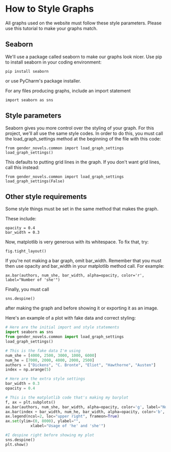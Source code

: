 # How to Style Graphs

All graphs used on the website must follow these style parameters. Please use this tutorial to 
make your graphs match.


## Seaborn

We'll use a package called seaborn to make our graphs look nicer. Use pip to install seaborn in 
your coding environment:
```
pip install seaborn
```

or use PyCharm's package installer. 

For any files producing graphs, include an import statement

```angular2html
import seaborn as sns
```


## Style parameters

Seaborn gives you more control over the styling of your graph. For this project, we'll all use 
the same style codes. In order to do this, you must call the load_graph_settings method at the 
beginning of the file with this code:
```angular2html
from gender_novels.common import load_graph_settings
load_graph_settings()
```
This defaults to putting grid lines in the graph. If you don't want grid lines, call this instead:
```angular2html
from gender_novels.common import load_graph_settings
load_graph_settings(False)
```
## Other style requirements

Some style things must be set in the same method that makes the graph. 

These include:
```angular2html
opacity = 0.4
bar_width = 0.3
```
Now, matplotlib is very generous with its whitespace. To fix that, try: 
```angular2html  
fig.tight_layout() 
``` 
If you're not making a bar graph, omit bar_width. Remember that you must then use opacity and 
bar_width in your matplotlib method call. For example:
```angular2html
ax.bar(authors, num_she, bar_width, alpha=opacity, color='r', label="Number of 'she'")
```
Finally, you must call
```angular2html
sns.despine()
```
after making the graph and before showing it or exporting it as an image.

Here's an example of a plot with fake data and correct styling:
```python
# Here are the initial import and style statements
import seaborn as sns
from gender_novels.common import load_graph_settings
load_graph_settings()

# This is the fake data I'm using
num_she = [4000, 2500, 3000, 1000, 6000]
num_he = [7000, 2000, 4000, 2000, 2500]
authors = ["Dickens", "C. Bronte", "Eliot", "Hawthorne", "Austen"]
index = np.arange(5)

# Here are the extra style settings    
bar_width = 0.3
opacity = 0.4

# This is the matplotlib code that's making my barplot
f, ax = plt.subplots()
ax.bar(authors, num_she, bar_width, alpha=opacity, color='g', label="Number of 'she'")
ax.bar(index + bar_width, num_he, bar_width, alpha=opacity, color='b', label="Number of 'he'")
ax.legend(ncol=2, loc="upper right", frameon=True)
ax.set(ylim=(0, 8000), ylabel="",
           xlabel="Usage of 'he' and 'she'")

#I despine right before showing my plot
sns.despine()
plt.show()
```
